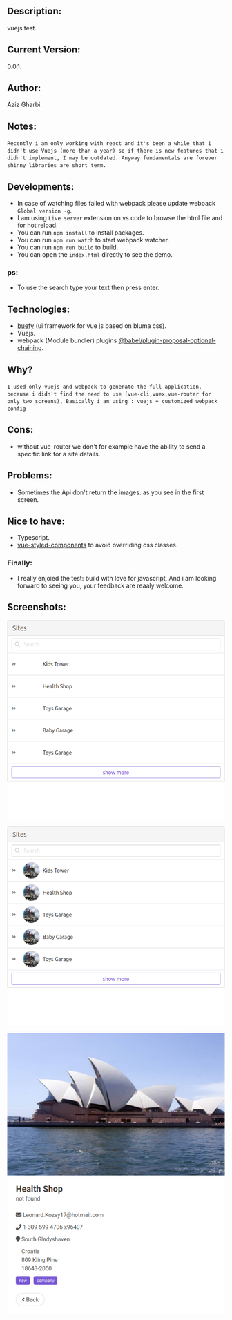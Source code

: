 ## Description:

vuejs test.

## Current Version:

0.0.1.

## Author:

Aziz Gharbi.

## Notes:

`Recently i am only working with react and it's been a while that i didn't use Vuejs (more than a year) so if there is new features that i didn't implement, I may be outdated. Anyway fundamentals are forever shinny libraries are short term.`

## Developments:

- In case of watching files failed with webpack please update webpack `Global version -g`.
- I am using `Live server` extension on vs code to browse the html file and for hot reload.
- You can run `npm install` to install packages.
- You can run `npm run watch` to start webpack watcher.
- You can run `npm run build` to build.
- You can open the `index.html` directly to see the demo.

### ps:

- To use the search type your text then press enter.

## Technologies:

- [buefy](https://buefy.org/) (ui framework for vue js based on bluma css).
- Vuejs.
- webpack (Module bundler) plugins [@babel/plugin-proposal-optional-chaining](https://babeljs.io/docs/en/babel-plugin-proposal-optional-chaining).

## Why?

`I used only vuejs and webpack to generate the full application. because i didn't find the need to use (vue-cli,vuex,vue-router for only two screens), Basically i am using : vuejs + customized webpack config`

## Cons:

- without vue-router we don't for example have the ability to send a specific link for a site details.

## Problems:

- Sometimes the Api don't return the images. as you see in the first screen.

## Nice to have:

- Typescript.
- [vue-styled-components](https://github.com/styled-components/vue-styled-components) to avoid overriding css classes.

### Finally:

- I really enjoied the test: build with love for javascript, And i am looking forward to seeing you, your feedback are reaaly welcome.

## Screenshots:

![home](img/home.png)

![home2](img/home2.png)

![details](img/details.png)
